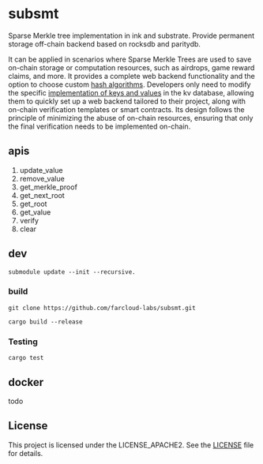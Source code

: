 # subsmt
Sparse Merkle tree implementation in ink and substrate. Provide permanent storage off-chain backend based on rocksdb and paritydb.

It can be applied in scenarios where Sparse Merkle Trees are used to save on-chain storage or computation resources, such as airdrops, game reward claims, and more. It provides a complete web backend functionality and the option to choose custom [hash algorithms](https://github.com/farcloud-labs/subsmt/blob/main/primitives/src/keccak_hasher.rs). Developers only need to modify the specific [implementation of keys and values](https://github.com/farcloud-labs/subsmt/blob/main/primitives/src/kv.rs) in the kv database, allowing them to quickly set up a web backend tailored to their project, along with on-chain verification templates or smart contracts. Its design follows the principle of minimizing the abuse of on-chain resources, ensuring that only the final verification needs to be implemented on-chain.

## apis

1. update_value
2. remove_value
3. get_merkle_proof
4. get_next_root
5. get_root
6. get_value
7. verify
8. clear

## **dev**

```
submodule update --init --recursive.
```
### build

```
git clone https://github.com/farcloud-labs/subsmt.git
```
```
cargo build --release
```

### Testing


```
cargo test
```

## docker
todo

## License
This project is licensed under the LICENSE_APACHE2. See the [LICENSE](./LICENSE) file for details.





